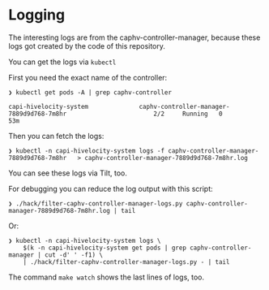 # Logging

The interesting logs are from the caphv-controller-manager, because these logs got created by the code of this repository.

You can get the logs via `kubectl`

First you need the exact name of the controller:

```
❯ kubectl get pods -A | grep caphv-controller

capi-hivelocity-system              caphv-controller-manager-7889d9d768-7m8hr                        2/2     Running   0          53m
```

Then you can fetch the logs:
```
❯ kubectl -n capi-hivelocity-system logs -f caphv-controller-manager-7889d9d768-7m8hr   > caphv-controller-manager-7889d9d768-7m8hr.log
```

You can see these logs via Tilt, too.

For debugging you can reduce the log output with this script:

```
❯ ./hack/filter-caphv-controller-manager-logs.py caphv-controller-manager-7889d9d768-7m8hr.log | tail
```

Or:

```
❯ kubectl -n capi-hivelocity-system logs \
    $(k -n capi-hivelocity-system get pods | grep caphv-controller-manager | cut -d' ' -f1) \
    | ./hack/filter-caphv-controller-manager-logs.py - | tail
```

The command `make watch` shows the last lines of logs, too.